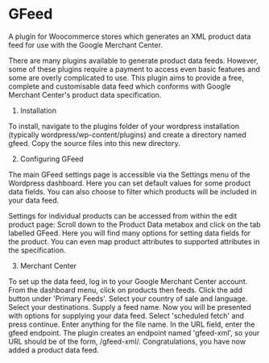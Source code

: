 # GFeed
A plugin for Woocommerce stores which generates an XML product data feed for use with the Google Merchant Center.

There are many plugins available to generate product data feeds. However, some of these plugins require a payment to access even basic features and some are overly complicated to use. This plugin aims to provide a free, complete and customisable data feed which conforms with Google Merchant Center's product data specification.

1. Installation

To install, navigate to the plugins folder of your wordpress installation (typically wordpress/wp-content/plugins) and create a directory named gfeed. Copy the source files into this new directory.

2. Configuring GFeed

The main GFeed settings page is accessible via the Settings menu of the Wordpress dashboard. Here you can set default values for some product data fields. You can also choose to filter which products will be included in your data feed.

Settings for individual products can be accessed from within the edit product page: Scroll down to the Product Data metabox and click on the tab labelled GFeed. Here you will find many options for setting data fields for the product. You can even map product attributes to supported attributes in the specification.

3. Merchant Center 

To set up the data feed, log in to your Google Merchant Center account. From the dashboard menu, click on products then feeds. Click the add button under 'Primary Feeds'. Select your country of sale and language. Select your destinations. Supply a feed name. Now you will be presented with options for supplying your data feed. Select 'scheduled fetch' and press continue. Enter anything for the file name. In the URL field, enter the gfeed endpoint. The plugin creates an endpoint named 'gfeed-xml', so your URL should be of the form, <site url>/gfeed-xml/. Congratulations, you have now added a product data feed.
